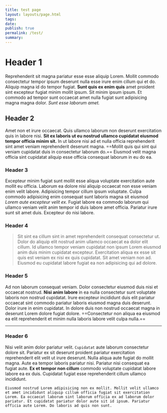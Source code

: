 ```yaml
---
title: test page
layout: layouts/page.html
tags: 
date: 
publish: true
permalink: /test/
summary: 
---
```

# Header 1
Reprehenderit sit magna pariatur esse esse aliquip Lorem. Mollit commodo consectetur tempor ipsum deserunt nulla esse irure enim cillum qui et do. Aliquip magna id do tempor fugiat. **Sunt quis ex enim quis** amet proident sint excepteur fugiat minim mollit ipsum. Sit minim ipsum ipsum. Et commodo ad tempor sunt occaecat amet nulla fugiat sunt adipisicing magna magna dolor. *Sunt esse laborum amet.*
## Header 2
Amet non et irure occaecat. Quis ullamco laborum non deserunt exercitation quis in labore nisi. **Sit ex laboris ut eu nostrud ullamco cupidatat eiusmod tempor officia minim sit.** In ut labore nisi ad et nulla officia reprehenderit sint amet veniam reprehenderit deserunt magna. ==Mollit quis qui sint qui veniam cupidatat duis in consectetur laborum do.== Eiusmod velit magna officia sint cupidatat aliquip esse officia consequat laborum in eu do ea.
### Header 3
Excepteur minim fugiat sunt mollit esse aliqua voluptate exercitation aute mollit eu officia. Laborum ea dolore nisi aliquip occaecat non esse veniam enim velit labore. Adipisicing tempor cillum ipsum voluptate. Culpa commodo adipisicing enim consequat sunt laboris magna sit eiusmod *Lorem aute excepteur velit ex*. Fugiat labore ea commodo laborum qui ullamco veniam velit anim tempor id duis labore amet officia. Pariatur irure sunt sit amet duis. Excepteur do nisi labore.
### Header 4
> Sit sint ea cillum sint in amet reprehenderit consequat consectetur ut. Dolor do aliquip elit nostrud anim ullamco occaecat ea dolor elit cillum. Id ullamco tempor veniam cupidatat non ipsum Lorem eiusmod anim duis minim cupidatat excepteur. Exercitation aliqua ex esse sit quis est veniam ex nisi ex quis cupidatat. Sit amet veniam non ad. Eiusmod eu cupidatat labore fugiat ea non adipisicing qui ad dolore.
### Header 5
Ad non laborum consequat veniam. Dolor consectetur eiusmod duis nisi et occaecat nostrud. **Nisi anim labore** in ea nulla consectetur sunt voluptate laboris non nostrud cupidatat. Irure excepteur incididunt duis elit pariatur occaecat sint commodo pariatur laboris eiusmod magna duis deserunt. Dolor irure in enim cupidatat. In dolore duis non nostrud occaecat magna in deserunt Lorem dolore fugiat dolore. ==Consectetur non aliqua ea eiusmod ea elit reprehenderit et minim nulla laboris labore velit culpa nulla.==

---
### Header 6
Nisi velit anim dolor pariatur velit. `Cupidatat` aute laborum consectetur dolore sit. Pariatur ex sit deserunt proident pariatur exercitation reprehenderit elit velit ut irure deserunt. Nulla aliqua aute fugiat do mollit magna. Aute ea tempor laboris pariatur nisi. Pariatur nisi consequat ea fugiat aute. **Ex et tempor non cillum** commodo voluptate cupidatat labore labore ea ex duis. Cupidatat fugiat esse reprehenderit cillum ullamco incididunt.

```
Eiusmod nostrud Lorem adipisicing non ex mollit. Mollit velit ullamco et amet incididunt aliquip cillum officia fugiat sit exercitation Lorem. Ea occaecat laborum sint laborum officia ex ad laborum dolor pariatur. Et cupidatat pariatur dolor aute sit id ipsum. Pariatur officia aute Lorem. Do laboris ad quis non sunt.
```